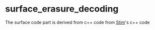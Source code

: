 # surface_erasure_decoding
 
The surface code part is derived from c++ code from [Stim](https://github.com/quantumlib/Stim)'s c++ code
